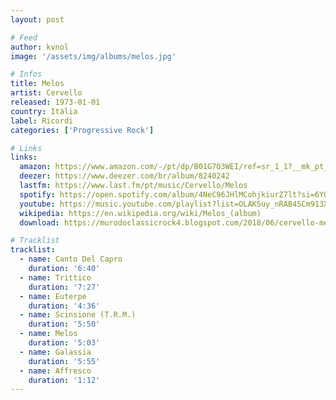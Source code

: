 ```yaml
---
layout: post

# Feed
author: kvnol
image: '/assets/img/albums/melos.jpg'

# Infos
title: Melos
artist: Cervello
released: 1973-01-01
country: Itália
label: Ricordi
categories: ['Progressive Rock']

# Links
links:
  amazon: https://www.amazon.com/-/pt/dp/B01G7O3WEI/ref=sr_1_1?__mk_pt_BR=%C3%85M%C3%85%C5%BD%C3%95%C3%91&dchild=1&keywords=cervello+melos&qid=1614746739&sr=8-1&tag=kvnol08-20
  deezer: https://www.deezer.com/br/album/8240242
  lastfm: https://www.last.fm/pt/music/Cervello/Melos
  spotify: https://open.spotify.com/album/4NeC96JHlMCohjkiurZ7lt?si=6YGrFCpYT5OUImCmrmyK5A
  youtube: https://music.youtube.com/playlist?list=OLAK5uy_nRAB45Cm913Xy8n5ZDqPaWLEe2ieeZ3kc
  wikipedia: https://en.wikipedia.org/wiki/Melos_(album)
  download: https://murodoclassicrock4.blogspot.com/2018/06/cervello-melos-1973.html

# Tracklist
tracklist:
  - name: Canto Del Capro
    duration: '6:40'
  - name: Trittico
    duration: '7:27'
  - name: Euterpe
    duration: '4:36'
  - name: Scinsione (T.R.M.)
    duration: '5:50'
  - name: Melos
    duration: '5:03'
  - name: Galassia
    duration: '5:55'
  - name: Affresco
    duration: '1:12'
---
```

